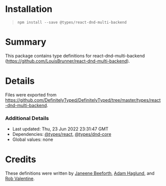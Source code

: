 # Installation
> `npm install --save @types/react-dnd-multi-backend`

# Summary
This package contains type definitions for react-dnd-multi-backend (https://github.com/LouisBrunner/react-dnd-multi-backend).

# Details
Files were exported from https://github.com/DefinitelyTyped/DefinitelyTyped/tree/master/types/react-dnd-multi-backend.

### Additional Details
 * Last updated: Thu, 23 Jun 2022 23:31:47 GMT
 * Dependencies: [@types/react](https://npmjs.com/package/@types/react), [@types/dnd-core](https://npmjs.com/package/@types/dnd-core)
 * Global values: none

# Credits
These definitions were written by [Janeene Beeforth](https://github.com/dawnmist), [Adam Haglund](https://github.com/beeequeue), and [Rob Valentine](https://github.com/robcodemonkey).
